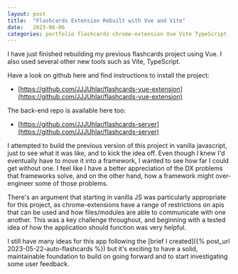 ```yaml
---
layout: post
title:  "Flashcards Extension Rebuilt with Vue and Vite"
date:   2023-06-06
categories: portfolio flashcards chrome-extension Vue Vite TypeScript
---
```


I have just finished rebuilding my previous flashcards project using Vue. I also used several other new tools such as Vite, TypeScript.

Have a look on github here and find instructions to install the project:
- [https://github.com/JJJUhlar/flashcards-vue-extension](https://github.com/JJJUhlar/flashcards-vue-extension)

The back-end repo is available here too:
- [https://github.com/JJJUhlar/flashcards-server](https://github.com/JJJUhlar/flashcards-server)

I attempted to build the previous version of this project in vanilla javascript, just to see what it was like, and to kick the idea off. Even though I knew I'd eventually have to move it into a framework, I wanted to see how far I could get without one. 
I feel like I have a better appreciation of the DX problems that frameworks solve, and on the other hand, how a framework might over-engineer some of those problems.

There's an argument that starting in vanilla JS was particularly appropriate for this project, as chrome-extensions have a range of restrictions on apis that can be used and how files/modules are able to communicate with one another. This was a key challenge throughout, and beginning with a tested idea of how the application should function was very helpful.

I still have many ideas for this app following the [brief I created]({% post_url 2023-05-22-auto-flashcards %}) but it's exciting to have a solid, maintainable foundation to build on going forward and to start investigating some user feedback.
